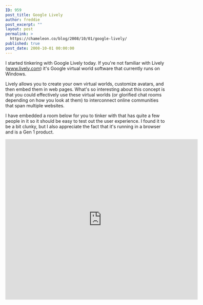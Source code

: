 ```yaml
---
ID: 959
post_title: Google Lively
author: freddie
post_excerpt: ""
layout: post
permalink: >
  https://chameleon.co/blog/2008/10/01/google-lively/
published: true
post_date: 2008-10-01 00:00:00
---
```

I started tinkering with Google Lively today. If you're not familiar with Lively (www.lively.com) it's Google virtual world software that currently runs on Windows.

Lively allows you to create your own virtual worlds, customize avatars, and then embed them in web pages. What's so interesting about this concept is that you could effectively use these virtual worlds (or glorified chat rooms depending on how you look at them) to interconnect online communities that span multiple websites.

I have embedded a room below for you to tinker with that has quite a few people in it so it should be easy to test out the user experience. I found it to be a bit clunky, but I also appreciate the fact that it's running in a browser and is a Gen 1 product.

<!--more-->

<iframe src="https://embed.lively.com/iframe?rid=939894713093486755" width="600" height="500" frameborder="0" marginwidth="0" marginheight="0" scrolling="no"></iframe>